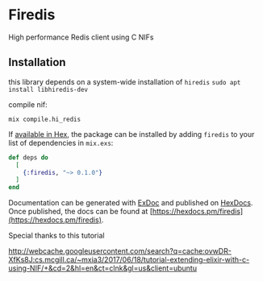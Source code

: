 # Firedis

High performance Redis client using C NIFs
## Installation
this library depends on a system-wide installation of `hiredis`
`sudo apt install libhiredis-dev`

compile nif:

`mix compile.hi_redis`

If [available in Hex](https://hex.pm/docs/publish), the package can be installed
by adding `firedis` to your list of dependencies in `mix.exs`:

```elixir
def deps do
  [
    {:firedis, "~> 0.1.0"}
  ]
end
```

Documentation can be generated with [ExDoc](https://github.com/elixir-lang/ex_doc)
and published on [HexDocs](https://hexdocs.pm). Once published, the docs can
be found at [https://hexdocs.pm/firedis](https://hexdocs.pm/firedis).

Special thanks to this tutorial 

http://webcache.googleusercontent.com/search?q=cache:ovwDR-XfKs8J:cs.mcgill.ca/~mxia3/2017/06/18/tutorial-extending-elixir-with-c-using-NIF/+&cd=2&hl=en&ct=clnk&gl=us&client=ubuntu
